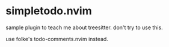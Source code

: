 # simpletodo.nvim

sample plugin to teach me about treesitter. don't try to use this.

use folke's todo-comments.nvim instead.
